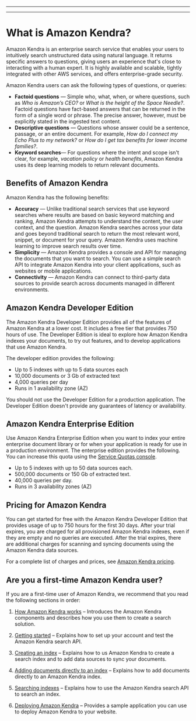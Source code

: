 --------

--------

# What is Amazon Kendra?<a name="what-is-kendra"></a>

Amazon Kendra is an enterprise search service that enables your users to intuitively search unstructured data using natural language\. It returns specific answers to questions, giving users an experience that's close to interacting with a human expert\. It is highly available and scalable, tightly integrated with other AWS services, and offers enterprise\-grade security\.

Amazon Kendra users can ask the following types of questions, or queries:
+ **Factoid questions** — Simple who, what, when, or where questions, such as *Who is Amazon’s CEO?* or *What is the height of the Space Needle?*\. Factoid questions have fact\-based answers that can be returned in the form of a single word or phrase\. The precise answer, however, must be explicitly stated in the ingested text content\.
+ **Descriptive questions** — Questions whose answer could be a sentence, passage, or an entire document\. For example, *How do I connect my Echo Plus to my network?* or *How do I get tax benefits for lower income families?*\. 
+ **Keyword searches**— For questions where the intent and scope isn't clear, for example, *vacation policy* or *health benefits*, Amazon Kendra uses its deep learning models to return relevant documents\. 

## Benefits of Amazon Kendra<a name="what-is-benefits"></a>

Amazon Kendra has the following benefits:
+ **Accuracy** — Unlike traditional search services that use keyword searches where results are based on basic keyword matching and ranking, Amazon Kendra attempts to understand the content, the user context, and the question\. Amazon Kendra searches across your data and goes beyond traditional search to return the most relevant word, snippet, or document for your query\. Amazon Kendra uses machine learning to improve search results over time\. 
+ **Simplicity** — Amazon Kendra provides a console and API for managing the documents that you want to search\. You can use a simple search API to integrate Amazon Kendra into your client applications, such as websites or mobile applications\.
+ **Connectivity** — Amazon Kendra can connect to third\-party data sources to provide search across documents managed in different environments\.

## Amazon Kendra Developer Edition<a name="akde"></a>

The Amazon Kendra Developer Edition provides all of the features of Amazon Kendra at a lower cost\. It includes a free tier that provides 750 hours of use\. The Developer Edition is ideal to explore how Amazon Kendra indexes your documents, to try out features, and to develop applications that use Amazon Kendra\. 

The developer edition provides the following:
+ Up to 5 indexes with up to 5 data sources each
+ 10,000 documents or 3 Gb of extracted text
+ 4,000 queries per day
+ Runs in 1 availability zone \(AZ\)

You should not use the Developer Edition for a production application\. The Developer Edition doesn't provide any guarantees of latency or availability\.

## Amazon Kendra Enterprise Edition<a name="akee"></a>

Use Amazon Kendra Enterprise Edition when you want to index your entire enterprise document library or for when your application is ready for use in a production environment\. The enterprise edition provides the following\. You can increase this quota using the [Service Quotas console](https://console.aws.amazon.com/servicequotas/home)\.
+ Up to 5 indexes with up to 50 data sources each\. 
+ 500,000 documents or 150 Gb of extracted text\.
+ 40,000 queries per day\.
+ Runs in 3 availability zones \(AZ\)

## Pricing for Amazon Kendra<a name="pricing"></a>

You can get started for free with the Amazon Kendra Developer Edition that provides usage of up to 750 hours for the first 30 days\. After your trial expires, you are charged for all provisioned Amazon Kendra indexes, even if they are empty and no queries are executed\. After the trial expires, there are additional charges for scanning and syncing documents using the Amazon Kendra data sources\.

For a complete list of charges and prices, see [ Amazon Kendra pricing](https://aws.amazon.com/kendra/pricing/)\.

## Are you a first\-time Amazon Kendra user?<a name="first-time-user"></a>

If you are a first\-time user of Amazon Kendra, we recommend that you read the following sections in order:

1. [How Amazon Kendra works](how-it-works.md) – Introduces the Amazon Kendra components and describes how you use them to create a search solution\. 

1. [Getting started](getting-started.md) – Explains how to set up your account and test the Amazon Kendra search API\.

1. [Creating an index](create-index.md) – Explains how to us Amazon Kendra to create a search index and to add data sources to sync your documents\.

1. [Adding documents directly to an index](in-adding-documents.md) – Explains how to add documents directly to an Amazon Kendra index\.

1. [Searching indexes](searching.md) – Explains how to use the Amazon Kendra search API to search an index\.

1. [Deploying Amazon Kendra](deploying.md) – Provides a sample application you can use to deploy Amazon Kendra to your website\.